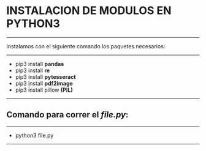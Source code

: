# INSTALACION DE MODULOS EN PYTHON3

------------


Instalamos con el siguiente comando los paquetes necesarios:

------------

- pip3 install **pandas**
- pip3 install **re**
- pip3 install  **pytesseract** 
- pip3 install **pdf2image**
- pip3 install pillow **(PIL)**

------------

## Comando para correr el  *file.py*:

------------
- python3 file.py

------------

